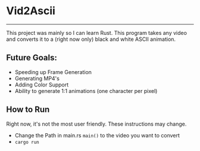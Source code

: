 # Vid2Ascii
***
This project was mainly so I can learn Rust. This program takes any video and converts it to a (right now only) black and white ASCII animation. 

## Future Goals:
- Speeding up Frame Generation
- Generating MP4's
- Adding Color Support
- Ability to generate 1:1 animations (one character per pixel)

## How to Run
Right now, it's not the most user friendly. These instructions may change.

- Change the Path in main.rs `main()` to the video you want to convert
- `cargo run`
